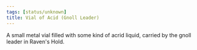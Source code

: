 ```yaml
---
tags: [status/unknown]
title: Vial of Acid (Gnoll Leader)
---
```



A small metal vial filled with some kind of acrid liquid, carried by the gnoll leader in Raven's Hold. 

